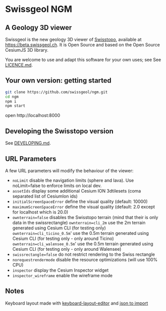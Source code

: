 # Swissgeol NGM

## A Geology 3D viewer

Swissgeol is the new geology 3D viewer of [Swisstopo](https://swisstopo.ch), available at https://beta.swissgeol.ch.
It is Open Source and based on the Open Source CesiumJS 3D library.

You are welcome to use and adapt this software for your own uses; see See [LICENCE.md](./LICENCE.md).


## Your own version: getting started

```bash
git clone https://github.com/swissgeol/ngm.git
cd ngm
npm i
npm start
```

open http://localhost:8000


## Developing the Swisstopo version

See [DEVELOPING.md](./DEVELOPING.md).


## URL Parameters

A few URL parameters will modify the behaviour of the viewer:

- `noLimit` disable the navigation limits (sphere and lava). Use noLimit=false to enforce limits on local dev.
- `assetIds` display some additional Cesium ION 3dtilesets (coma separated list of CesiumIon ids)
- `initialScreenSpaceError` define the visual quality (default: 10000)
- `maximumScreenSpaceError` define the visual quality (default: 2.0 except for localhost which is 20.0)
- `ownterrain=false` disables the Swisstopo terrain (mind that their is only data in the swissrectangle)
  `ownterrain=cli_2m` use the 2m terrain generated using Cesium CLI (for testing only)
  `ownterrain=cli_ticino_0.5m`' use the 0.5m terrain generated using Cesium CLI (for testing only - only around Ticino)
  `ownterrain=cli_walensee_0.5m`' use the 0.5m terrain generated using Cesium CLI (for testing only - only around Walensee)
- `swissrectangle=false` do not restrict rendering to the Swiss rectangle
- `norequestrendermode` disable the resource optimizations (will use 100% CPU)
- `inspector` display the Cesium Inspector widget
- `inspector_wireframe` enable the wireframe mode


## Notes

Keyboard layout made with [keyboard-layout-editor](http://www.keyboard-layout-editor.com/) and [json to import](https://jira.camptocamp.com/secure/attachment/42145/keyboard-layout_upd.json)
